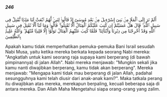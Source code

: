 ##### 246

<span class="ayah">أَلَمْ تَرَ إِلَى ٱلْمَلَإِ مِنۢ بَنِىٓ إِسْرَٰٓءِيلَ مِنۢ بَعْدِ مُوسَىٰٓ إِذْ قَالُوا۟ لِنَبِىٍّۢ لَّهُمُ ٱبْعَثْ لَنَا مَلِكًۭا نُّقَٰتِلْ فِى سَبِيلِ ٱللَّهِ ۖ قَالَ هَلْ عَسَيْتُمْ إِن كُتِبَ عَلَيْكُمُ ٱلْقِتَالُ أَلَّا تُقَٰتِلُوا۟ ۖ قَالُوا۟ وَمَا لَنَآ أَلَّا نُقَٰتِلَ فِى سَبِيلِ ٱللَّهِ وَقَدْ أُخْرِجْنَا مِن دِيَٰرِنَا وَأَبْنَآئِنَا ۖ فَلَمَّا كُتِبَ عَلَيْهِمُ ٱلْقِتَالُ تَوَلَّوْا۟ إِلَّا قَلِيلًۭا مِّنْهُمْ ۗ وَٱللَّهُ عَلِيمٌۢ بِٱلظَّٰلِمِينَ</span>

<span class="ayah_translation">Apakah kamu tidak memperhatikan pemuka-pemuka Bani Israil sesudah Nabi Musa, yaitu ketika mereka berkata kepada seorang Nabi mereka: "Angkatlah untuk kami seorang raja supaya kami berperang (di bawah pimpinannya) di jalan Allah". Nabi mereka menjawab: "Mungkin sekali jika kamu nanti diwajibkan berperang, kamu tidak akan berperang". Mereka menjawab: "Mengapa kami tidak mau berperang di jalan Allah, padahal sesungguhnya kami telah diusir dari anak-anak kami?". Maka tatkala perang itu diwajibkan atas mereka, merekapun berpaling, kecuali beberapa saja di antara mereka. Dan Allah Maha Mengetahui siapa orang-orang yang zalim.</span>
